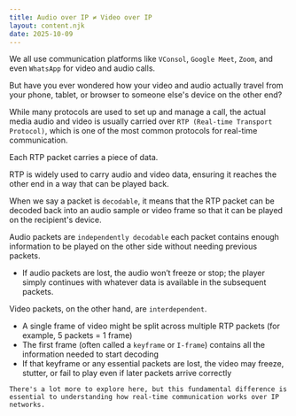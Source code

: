 ```yaml
---
title: Audio over IP ≠ Video over IP
layout: content.njk
date: 2025-10-09
---
```



We all use communication platforms like `VConsol`, `Google Meet`, `Zoom`, and even `WhatsApp` for video and audio calls.

But have you ever wondered how your video and audio actually travel from your phone, tablet, or browser to someone else's device on the other end?

While many protocols are used to set up and manage a call, the actual media audio and video is usually carried over `RTP (Real-time Transport Protocol)`, which is one of the most common protocols for real-time communication.

Each RTP packet carries a piece of data.

RTP is widely used to carry audio and video data, ensuring it reaches the other end in a way that can be played back.

When we say a packet is `decodable`, it means that the RTP packet can be decoded back into an audio sample or video frame so that it can be played on the recipient's device.

Audio packets are `independently decodable` each packet contains enough information to be played on the other side without needing previous packets.

- If audio packets are lost, the audio won’t freeze or stop; the player simply continues with whatever data is available in the subsequent packets.

Video packets, on the other hand, are `interdependent`.

- A single frame of video might be split across multiple RTP packets (for example, 5 packets = 1 frame)
- The first frame (often called a `keyframe` or `I-frame`) contains all the information needed to start decoding
- If that keyframe or any essential packets are lost, the video may freeze, stutter, or fail to play even if later packets arrive correctly

`There's a lot more to explore here, but this fundamental difference is essential to understanding how real-time communication works over IP networks.`